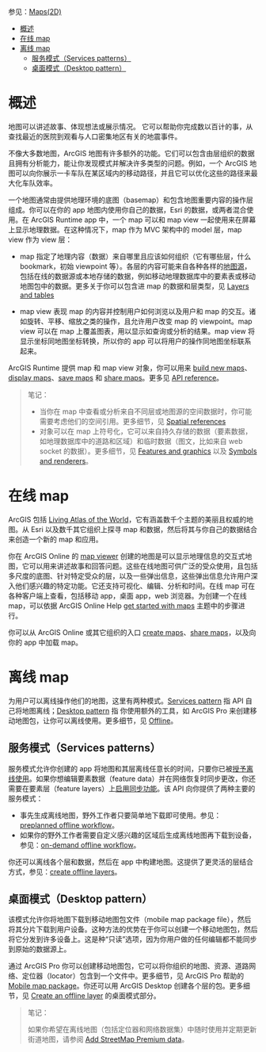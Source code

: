 参见：[Maps(2D)](https://developers.arcgis.com/android/latest/guide/maps.htm)

- [概述](#%E6%A6%82%E8%BF%B0)
- [在线 map](#%E5%9C%A8%E7%BA%BF-map)
- [离线 map](#%E7%A6%BB%E7%BA%BF-map)
    - [服务模式（Services patterns）](#%E6%9C%8D%E5%8A%A1%E6%A8%A1%E5%BC%8F%EF%BC%88services-patterns%EF%BC%89)
    - [桌面模式（Desktop pattern）](#%E6%A1%8C%E9%9D%A2%E6%A8%A1%E5%BC%8F%EF%BC%88desktop-pattern%EF%BC%89)

# 概述

地图可以讲述故事、体现想法或展示情况。 它可以帮助你完成数以百计的事，从查找最近的医院到观看与人口密集地区有关的地震事件。

不像大多数地图，ArcGIS 地图有许多额外的功能。它们可以包含由层组织的数据且拥有分析能力，能让你发现模式并解决许多类型的问题。例如，一个 ArcGIS 地图可以向你展示一卡车队在某区域内的移动路径，并且它可以优化这些的路径来最大化车队效率。

一个地图通常由提供地理环境的底图（basemap）和包含地图重要内容的操作层组成。你可以在你的 app 地图内使用你自己的数据，Esri 的数据，或两者混合使用。在 ArcGIS Runtime app 中，一个 map 可以和 map view 一起使用来在屏幕上显示地理数据。在这种情况下，map 作为 MVC 架构中的 model 层，map view 作为 view 层：

- map 指定了地理内容（数据）来自哪里且应该如何组织（它有哪些层，什么 bookmark，初始 viewpoint 等）。各层的内容可能来自各种各样的[地图源](https://developers.arcgis.com/android/latest/guide/maps.htm#ESRI_SECTION1_FC86B8F7930B4D6C91484EBC7F381CFB)，包括在线的数据源或本地存储的数据，例如移动地理数据库中的要素表或移动地图包中的数据。更多关于你可以包含进 map 的数据和层类型，见 [Layers and tables](https://developers.arcgis.com/android/latest/guide/layers.htm#GUID-836DF96B-3821-4051-9A6C-263097CDB86F)

- map view 表现 map 的内容并控制用户如何浏览以及用户和 map 的交互。诸如旋转、平移、缩放之类的操作，且允许用户改变 map 的 viewpoint。map view 可以在 map 上覆盖图表，用以显示如查询或分析的结果。map view 将显示坐标同地图坐标转换，所以你的 app 可以将用户的操作同地图坐标联系起来。

ArcGIS Runtime 提供 map 和 map view 对象，你可以用来 [build new maps](https://developers.arcgis.com/android/latest/guide/build-a-new-map.htm)、[display maps](https://developers.arcgis.com/android/latest/guide/display-a-map.htm)、[save maps](https://developers.arcgis.com/android/latest/guide/save-a-map.htm) 和 [share maps](https://developers.arcgis.com/android/latest/guide/share-a-portal-item.htm)。更多见 [API reference](https://developers.arcgis.com/android/api-reference/index.html)。

> 笔记：
> - 当你在 map 中查看或分析来自不同层或地图源的空间数据时，你可能需要考虑他们的空间引用。更多细节，见 [Spatial references](https://developers.arcgis.com/android/latest/guide/spatial-references.htm#GUID-A316A533-933F-4C92-BF17-732A585B1358)
> - 对象可以在 map 上符号化，它可以来自持久存储的数据（要素数据，如地理数据库中的道路和区域）和临时数据（图文，比如来自 web socket 的数据）。更多细节，见 [Features and graphics](https://developers.arcgis.com/android/latest/guide/features-and-graphics.htm#GUID-663BC99D-18AC-4F15-9ACA-CFE17BEE2315) 以及 [Symbols and renderers](https://developers.arcgis.com/android/latest/guide/symbols-and-renderers.htm)。

# 在线 map
ArcGIS 包括 [Living Atlas of the World](http://doc.arcgis.com/en/living-atlas/)，它有涵盖数千个主题的美丽且权威的地图。从 Esri 以及数千其它组织上探寻 map 和数据，然后将其与你自己的数据结合来创造一个新的 map 和应用。

你在 ArcGIS Online 的 [map viewer](http://www.arcgis.com/home/webmap/viewer.html?useExisting=1) 创建的地图是可以显示地理信息的交互式地图，它可以用来讲述故事和回答问题。这些在线地图可供广泛的受众使用，且包括多尺度的底图、针对特定受众的层，以及一些弹出信息，这些弹出信息允许用户深入他们感兴趣的特定功能。它还支持可视化、编辑、分析和时间。在线 map 可在各种客户端上查看，包括移动 app，桌面 app，web 浏览器。为创建一个在线 map，可以依据 ArcGIS Online Help [get started with maps](http://server.arcgis.com/en/portal/latest/use/get-started-with-maps.htm) 主题中的步骤进行。

你可以从 ArcGIS Online 或其它组织的入口 [create maps](http://server.arcgis.com/en/portal/10.4/use/get-started-with-maps.htm)、[share maps](https://doc.arcgis.com/en/arcgis-online/share-maps/share-items.htm)，以及向你的 app 中加载 map。

# 离线 map

为用户可以离线操作他们的地图，这里有两种模式。[Services pattern](https://developers.arcgis.com/android/latest/guide/maps.htm#ESRI_SECTION2_F7139EB000BF4003AAB390BAF0E7382D) 指 API 自己将地图离线；[Desktop pattern](https://developers.arcgis.com/android/latest/guide/maps.htm#ESRI_SECTION2_297C1CF6CA6C4243B8AB2D924B185A82) 指 你使用额外的工具，如 ArcGIS Pro 来创建移动地图包，让你可以离线使用。更多细节，见 [Offline](https://developers.arcgis.com/android/latest/guide/offline.htm)。

## 服务模式（Services patterns）
服务模式允许你创建的 app 将地图和其层离线任意长的时间，只要你已被[授予离线使用](https://doc.arcgis.com/en/arcgis-online/create-maps/take-maps-offline.htm)。如果你想编辑要素数据（feature data）并在网络恢复时同步更改，你还需要在要素层（feature layers）上[启用同步功能](http://server.arcgis.com/en/portal/latest/use/enable-offline-mapping.htm#guid-a2390dd3-314b-4c81-8a46-08e587748408guid-47abcd3c-af06-414a-8eda-7c38bfa90aba)。该 API 向你提供了两种主要的服务模式：
- 事先生成离线地图，野外工作者只要简单地下载即可使用。参见：[preplanned offline workflow](https://developers.arcgis.com/android/latest/guide/offline.htm#ESRI_SECTION2_5BBF9A50658D4C44A7BB697767B3C558)。
- 如果你的野外工作者需要自定义感兴趣的区域后生成离线地图再下载到设备，参见：[on-demand offline workflow](https://developers.arcgis.com/android/latest/guide/offline.htm#ESRI_SECTION2_C5B94265E94740B5A8FDE79A0DD6042C)。

你还可以离线各个层和数据，然后在 app 中构建地图。这提供了更灵活的层结合方式，参见：[create offline layers](https://developers.arcgis.com/android/latest/guide/create-an-offline-layer.htm)。

## 桌面模式（Desktop pattern）

该模式允许你将地图下载到移动地图包文件（mobile map package file），然后将其分片下载到用户设备。这种方法的优势在于你可以创建一个移动地图包，然后将它分发到许多设备上。这是种“只读”选项，因为你用户做的任何编辑都不能同步到原始的数据源上。

通过 ArcGIS Pro 你可以创建移动地图包，它可以将你组织的地图、资源、道路网络、定位器（locator）包含到一个文件中。更多细节，见 ArcGIS Pro 帮助的 [Mobile map package](http://pro.arcgis.com/en/pro-app/help/sharing/overview/mobile-map-package.htm)。你还可以用 ArcGIS Desktop 创建各个层的包。更多细节，见 [Create an offline layer](https://developers.arcgis.com/android/latest/guide/create-an-offline-layer.htm#ESRI_SECTION1_B8AE19595B964EFEB8180400E873D403) 的桌面模式部分。

> 笔记：
>
> 如果你希望在离线地图（包括定位器和网络数据集）中随时使用并定期更新街道地图，请参阅 [Add StreetMap Premium data](https://developers.arcgis.com/android/latest/guide/add-streetmap-premium-data.htm)。

 






















